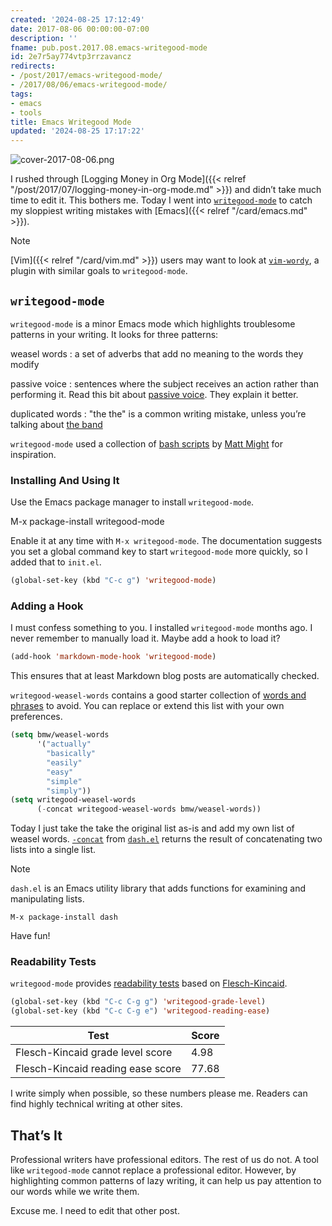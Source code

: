 ```yaml
---
created: '2024-08-25 17:12:49'
date: 2017-08-06 00:00:00-07:00
description: ''
fname: pub.post.2017.08.emacs-writegood-mode
id: 2e7r5ay774vtp3rrzavancz
redirects:
- /post/2017/emacs-writegood-mode/
- /2017/08/06/emacs-writegood-mode/
tags:
- emacs
- tools
title: Emacs Writegood Mode
updated: '2024-08-25 17:17:22'
---
```


![cover-2017-08-06.png](assets/img/2017/cover-2017-08-06.png)

I rushed through [Logging Money in Org Mode]({{< relref "/post/2017/07/logging-money-in-org-mode.md" >}}) and didn’t take much time to edit it. This bothers me. Today I went into [`writegood-mode`](https://github.com/bnbeckwith/writegood-mode) to catch my sloppiest writing mistakes with [Emacs]({{< relref "/card/emacs.md" >}}).

> [!NOTE]
> [Vim]({{< relref "/card/vim.md" >}}) users may want to look at [`vim-wordy`](https://github.com/reedes/vim-wordy), a plugin with similar goals to `writegood-mode`.

## `writegood-mode`

`writegood-mode` is a minor Emacs mode which highlights troublesome patterns in your writing. It looks for three patterns:

weasel words
: a set of adverbs that add no meaning to the words they modify

passive voice
: sentences where the subject receives an action rather than performing it. Read this bit about [passive voice](https://www.hamilton.edu/academics/centers/writing/seven-sins-of-writing/1). They explain it better.

duplicated words
: "the the" is a common writing mistake, unless you’re talking about [the band](https://youtu.be/ustXRPke9lM)

`writegood-mode` used a collection of [bash scripts](http://matt.might.net/articles/shell-scripts-for-passive-voice-weasel-words-duplicates/) by [Matt Might](http://matt.might.net) for inspiration.

### Installing And Using It

Use the Emacs package manager to install `writegood-mode`.

  M-x package-install writegood-mode

Enable it at any time with `M-x writegood-mode`. The documentation suggests you set a global command key to start `writegood-mode` more quickly, so I added that to `init.el`.

```lisp
(global-set-key (kbd "C-c g") 'writegood-mode)
```

### Adding a Hook

I must confess something to you. I installed `writegood-mode` months ago. I never remember to manually load it. Maybe add a hook to load it?

```lisp
(add-hook 'markdown-mode-hook 'writegood-mode)
```

This ensures that at least Markdown blog posts are automatically checked.

`writegood-weasel-words` contains a good starter collection of [words and phrases](https://github.com/bnbeckwith/writegood-mode/blob/master/writegood-mode.el#L92) to avoid. You can replace or extend this list with your own preferences.

```lisp
(setq bmw/weasel-words
      '("actually"
        "basically"
        "easily"
        "easy"
        "simple"
        "simply"))
(setq writegood-weasel-words
      (-concat writegood-weasel-words bmw/weasel-words))
```

Today I just take the take the original list as-is and add my own list of weasel words. [`-concat`](https://github.com/magnars/dash.el#-concat-rest-lists) from [`dash.el`](https://github.com/magnars/dash.el) returns the result of concatenating two lists into a single list.

> [!NOTE]
> `dash.el` is an Emacs utility library that adds functions for examining and manipulating lists.
>
> ```text
> M-x package-install dash
> ```
>
> Have fun!

### Readability Tests

`writegood-mode` provides [readability tests](https://github.com/bnbeckwith/writegood-mode#readability-tests) based on [Flesch-Kincaid](https://en.wikipedia.org/wiki/Flesch–Kincaid_readability_tests).

```lisp
(global-set-key (kbd "C-c C-g g") 'writegood-grade-level)
(global-set-key (kbd "C-c C-g e") 'writegood-reading-ease)
```

| Test                              | Score |
| --------------------------------- | ----- |
| Flesch-Kincaid grade level score  | 4.98 |
| Flesch-Kincaid reading ease score | 77.68 |

I write simply when possible, so these numbers please me. Readers can find highly technical writing at other sites.

## That’s It

Professional writers have professional editors. The rest of us do not. A tool like `writegood-mode` cannot replace a professional editor. However, by highlighting common patterns of lazy writing, it can help us pay attention to our words while we write them.

Excuse me. I need to edit that other post.